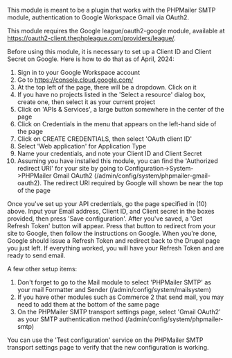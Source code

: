 This module is meant to be a plugin that works with the PHPMailer SMTP module,
authentication to Google Workspace Gmail via OAuth2.  

This module requires the Google league/oauth2-google module, available at 
https://oauth2-client.thephpleague.com/providers/league/.

Before using this module, it is necessary to set up a Client ID and Client Secret
on Google.  Here is how to do that as of April, 2024:

1.  Sign in to your Google Workspace account
2.  Go to https://console.cloud.google.com/
3.  At the top left of the page, there will be a dropdown.  Click on it
4.  If you have no projects listed in the 'Select a resource' dialog box, create one,
    then select it as your current project
5.  Click on 'APIs & Services', a large button somewhere in the center of the page
6.  Click on Credentials in the menu that appears on the left-hand side of the page
7.  Click on CREATE CREDENTIALS, then select 'OAuth client ID'
8.  Select 'Web application' for Application Type
9.  Name your credentials, and note your Client ID and Client Secret
10. Assuming you have installed this module, you can find the 'Authorized redirect URI' for your site
    by going to Configuration->System->PHPMailer Gmail OAuth2 (/admin/config/system/phpmailer-gmail-oauth2).
    The redirect URI required by Google will shown be near the top of the page

Once you've set up your API credentials, go the page specified in (10) above. Input your Email address,
Client ID, and Client secret in the boxes provided, then press 'Save configuration'. After you've saved,
a 'Get Refresh Token' button will appear.  Press that button to redirect from your site to Google, then
follow the instructions on Google.  When you're done, Google should issue a Refresh Token and redirect 
back to the Drupal page you just left.  If everything worked, you will have your Refresh Token and are 
ready to send email.

A few other setup items:

1.  Don't forget to go to the Mail module to select 'PHPMailer SMTP' as your mail Formatter and Sender
    (/admin/config/system/mailsystem)
2.  If you have other modules such as Commerce 2 that send mail, you may need to add them at the 
    bottom of the same page
3.  On the PHPMailer SMTP transport settings page, select 'Gmail OAuth2' as your SMTP authentication method
    (/admin/config/system/phpmailer-smtp)

You can use the 'Test configuration' service on the PHPMailer SMTP transport settings page to verify that
the new configuration is working.
